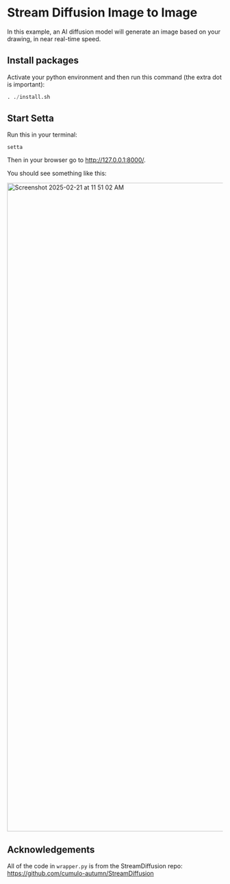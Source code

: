 # Stream Diffusion Image to Image

In this example, an AI diffusion model will generate an image based on your drawing, in near real-time speed.

## Install packages

Activate your python environment and then run this command (the extra dot is important):
```python
. ./install.sh
```

## Start Setta

Run this in your terminal:

```
setta
```

Then in your browser go to http://127.0.0.1:8000/.

You should see something like this:

<img width="1512" alt="Screenshot 2025-02-21 at 11 51 02 AM" src="https://github.com/user-attachments/assets/2a063779-ed61-4103-90a5-bf127f3ea012" />



## Acknowledgements

All of the code in `wrapper.py` is from the StreamDiffusion repo: https://github.com/cumulo-autumn/StreamDiffusion
